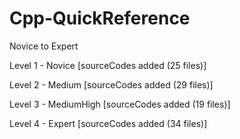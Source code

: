 # Cpp-QuickReference
Novice to Expert

Level 1 - Novice [sourceCodes added (25 files)]

Level 2 - Medium [sourceCodes added (29 files)]

Level 3 - MediumHigh [sourceCodes added (19 files)]

Level 4 - Expert [sourceCodes added (34 files)]


